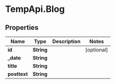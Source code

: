 # TempApi.Blog

## Properties

Name | Type | Description | Notes
------------ | ------------- | ------------- | -------------
**id** | **String** |  | [optional] 
**_date** | **String** |  | 
**title** | **String** |  | 
**posttext** | **String** |  | 


